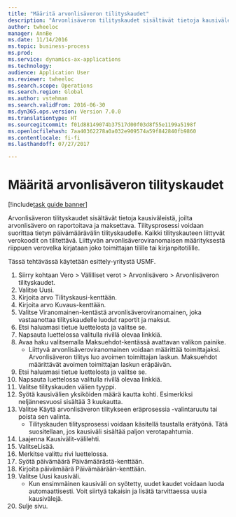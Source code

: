 ```yaml
--- 
title: "Määritä arvonlisäveron tilityskaudet"
description: "Arvonlisäveron tilityskaudet sisältävät tietoja kausiväleistä, joilta arvonlisävero on raportoitava ja maksettava."
author: twheeloc
manager: AnnBe
ms.date: 11/14/2016
ms.topic: business-process
ms.prod: 
ms.service: dynamics-ax-applications
ms.technology: 
audience: Application User
ms.reviewer: twheeloc
ms.search.scope: Operations
ms.search.region: Global
ms.author: vstehman
ms.search.validFrom: 2016-06-30
ms.dyn365.ops.version: Version 7.0.0
ms.translationtype: HT
ms.sourcegitcommit: f01d88149074b37517d00f03d8f55e1199a5198f
ms.openlocfilehash: 7aa40362278a0a032e909574a59f842840fb9860
ms.contentlocale: fi-fi
ms.lasthandoff: 07/27/2017

---
```

# <a name="set-up-sales-tax-settlement-periods"></a>Määritä arvonlisäveron tilityskaudet

[!include[task guide banner](../../includes/task-guide-banner.md)]

Arvonlisäveron tilityskaudet sisältävät tietoja kausiväleistä, joilta arvonlisävero on raportoitava ja maksettava. Tilitysprosessi voidaan suorittaa tietyn päivämäärävälin tilityskaudelle. Kaikki tilityskauteen liittyvät verokoodit on tilitettävä. Liittyvän arvonlisäveroviranomaisen määrityksestä riippuen verovelka kirjataan joko toimittajan tilille tai kirjanpitotilille.



Tässä tehtävässä käytetään esittely-yritystä USMF.



1. Siirry kohtaan Vero > Välilliset verot > Arvonlisävero > Arvonlisäveron tilityskaudet.
2. Valitse Uusi.
3. Kirjoita arvo Tilityskausi-kenttään.
4. Kirjoita arvo Kuvaus-kenttään.
5. Valitse Viranomainen-kentästä arvonlisäveroviranomainen, joka vastaanottaa tilityskaudelle luodut raportit ja maksut.
6. Etsi haluamasi tietue luettelosta ja valitse se.
7. Napsauta luettelossa valitulla rivillä olevaa linkkiä.
8. Avaa haku valitsemalla Maksuehdot-kentässä avattavan valikon painike.
    * Liittyvä arvonlisäveroviranomainen voidaan määrittää toimittajaksi. Arvonlisäveron tilitys luo avoimen toimittajan laskun. Maksuehdot määrittävät avoimen toimittajan laskun eräpäivän.  
9. Etsi haluamasi tietue luettelosta ja valitse se.
10. Napsauta luettelossa valitulla rivillä olevaa linkkiä.
11. Valitse tilityskauden välien tyyppi.
12. Syötä kausivälien yksiköiden määrä kautta kohti. Esimerkiksi neljännesvuosi sisältää 3 kuukautta.
13. Valitse Käytä arvonlisäveron tilitykseen eräprosessia -valintaruutu tai poista sen valinta.
    * Tilityskauden tilitysprosessi voidaan käsitellä taustalla erätyönä. Tätä suositellaan, jos kausiväli sisältää paljon verotapahtumia.  
14. Laajenna Kausivälit-välilehti.
15. ValitseLisää.
16. Merkitse valittu rivi luettelossa.
17. Syötä päivämäärä Päivämäärästä-kenttään.
18. Kirjoita päivämäärä Päivämäärään-kenttään.
19. Valitse Uusi kausiväli.
    * Kun ensimmäinen kausiväli on syötetty, uudet kaudet voidaan luoda automaattisesti. Voit siirtyä takaisin ja lisätä tarvittaessa uusia kausivälejä.  
20. Sulje sivu.



